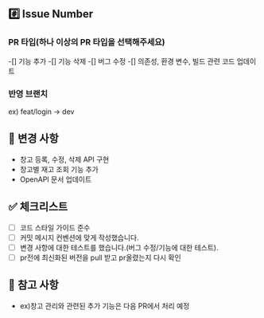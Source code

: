## #️⃣ Issue Number

<!--- ex) #이슈번호, #이슈번호 -->


### PR 타입(하나 이상의 PR 타입을 선택해주세요)
-[] 기능 추가
-[] 기능 삭제
-[] 버그 수정
-[] 의존성, 환경 변수, 빌드 관련 코드 업데이트

### 반영 브랜치
ex) feat/login -> dev

## 📌 변경 사항
- 창고 등록, 수정, 삭제 API 구현
- 창고별 재고 조회 기능 추가
- OpenAPI 문서 업데이트
 
## ✅ 체크리스트
- [ ] 코드 스타일 가이드 준수
- [ ] 커밋 메시지 컨벤션에 맞게 작성했습니다.
- [ ] 변경 사항에 대한 테스트를 했습니다.(버그 수정/기능에 대한 테스트).
- [ ] pr전에 최신화된 버전을 pull 받고 pr올렸는지 다시 확인

## 🚀 참고 사항
- ex)창고 관리와 관련된 추가 기능은 다음 PR에서 처리 예정

